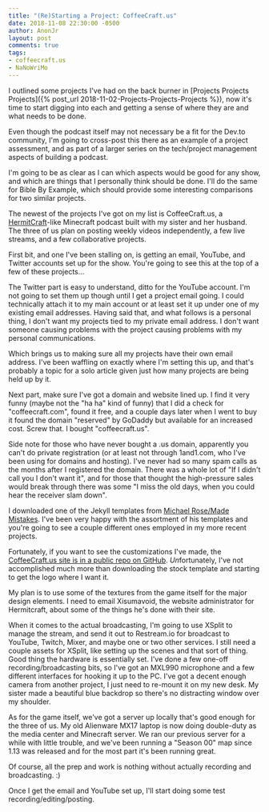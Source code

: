 ```yaml
---
title: "(Re)Starting a Project: CoffeeCraft.us"
date: 2018-11-08 22:30:00 -0500
author: AnonJr
layout: post
comments: true
tags:
- coffeecraft.us
- NaNoWriMo
---
```


I outlined some projects I've had on the back burner in [Projects Projects Projects]({% post_url 2018-11-02-Projects-Projects-Projects %}), now it's time to start digging into each and getting a sense of where they are and what needs to be done.

Even though the podcast itself may not necessary be a fit for the Dev.to community, I'm going to cross-post this there as an example of a project assessment, and as part of a larger series on the tech/project management aspects of building a podcast. 

I'm going to be as clear as I can which aspects would be good for any show, and which are things that I personally think should be done. I'll do the same for Bible By Example, which should provide some interesting comparisons for two similar projects.

The newest of the projects I've got on my list is CoffeeCraft.us, a [HermitCraft](http://hermitcraft.com/)-like Minecraft podcast built with my sister and her husband. The three of us plan on posting weekly videos independently, a few live streams, and a few collaborative projects.

First bit, and one I've been stalling on, is getting an email, YouTube, and Twitter accounts set up for the show. You're going to see this at the top of a few of these projects&hellip; 

The Twitter part is easy to understand, ditto for the YouTube account. I'm not going to set them up though until I get a project email going. I could technically attach it to my main account or at least set it up under one of my existing email addresses. Having said that, and what follows is a personal thing, I don't want my projects tied to my private email address. I don't want someone causing problems with the project causing problems with my personal communications.

Which brings us to making sure all my projects have their own email address. I've been waffling on exactly where I'm setting this up, and that's probably a topic for a solo article given just how many projects are being held up by it.

Next part, make sure I've got a domain and website lined up. I find it very funny (maybe not the "ha ha" kind of funny) that I did a check for "coffeecraft.com", found it free, and a couple days later when I went to buy it found the domain "reserved" by GoDaddy but available for an increased cost. Screw that. I bought "coffeecraft.us".

Side note for those who have never bought a .us domain, apparently you can't do private registration (or at least not through 1and1.com, who I've been using for domains and hosting). I've never had so many spam calls as the months after I registered the domain. There was a whole lot of "If I didn't call you I don't want it", and for those that thought the high-pressure sales would break through there was some "I miss the old days, when you could hear the receiver slam down".

I downloaded one of the Jekyll templates from [Michael Rose/Made Mistakes](https://github.com/mmistakes). I've been very happy with the assortment of his templates and you're going to see a couple different ones employed in my more recent projects.

Fortunately, if you want to see the customizations I've made, the [CoffeeCraft.us site is in a public repo on GitHub](https://github.com/AnonJr/CoffeeCraft.us). *Un*fortunately, I've not accomplished much more than downloading the stock template and starting to get the logo where I want it. 

My plan is to use some of the textures from the game itself for the major design elements. I need to email Xisumavoid, the website administrator for Hermitcraft, about some of the things he's done with their site.

When it comes to the actual broadcasting, I'm going to use XSplit to manage the stream, and send it out to Restream.io for broadcast to YouTube, Twitch, Mixer, and maybe one or two other services. I still need a couple assets for XSplit, like setting up the scenes and that sort of thing. Good thing the hardware is essentially set. I've done a few one-off recording/broadcasting bits, so I've got an MXL990 microphone and a few different interfaces for hooking it up to the PC. I've got a decent enough camera from another project, I just need to re-mount it on my new desk. My sister made a beautiful blue backdrop so there's no distracting window over my shoulder.

As for the game itself, we've got a server up locally that's good enough for the three of us. My old Alienware MX17 laptop is now doing double-duty as the media center and Minecraft server. We ran our previous server for a while with little trouble, and we've been running a "Season 00" map since 1.13 was released and for the most part it's been running great.

Of course, all the prep and work is nothing without actually recording and broadcasting. :)

Once I get the email and YouTube set up, I'll start doing some test recording/editing/posting.